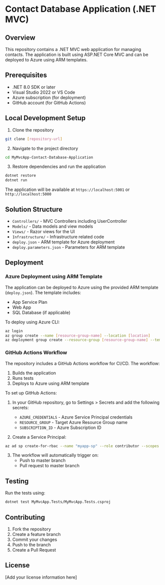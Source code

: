 # Contact Database Application (.NET MVC)

## Overview
This repository contains a .NET MVC web application for managing contacts. The application is built using ASP.NET Core MVC and can be deployed to Azure using ARM templates.

## Prerequisites
- .NET 8.0 SDK or later
- Visual Studio 2022 or VS Code
- Azure subscription (for deployment)
- GitHub account (for GitHub Actions)

## Local Development Setup
1. Clone the repository
```bash
git clone [repository-url]
```

2. Navigate to the project directory
```bash
cd MyMvcApp-Contact-Database-Application
```

3. Restore dependencies and run the application
```bash
dotnet restore
dotnet run
```

The application will be available at `https://localhost:5001` or `http://localhost:5000`

## Solution Structure
- `Controllers/` - MVC Controllers including UserController
- `Models/` - Data models and view models
- `Views/` - Razor views for the UI
- `Infrastructure/` - Infrastructure related code
- `deploy.json` - ARM template for Azure deployment
- `deploy.parameters.json` - Parameters for ARM template

## Deployment
### Azure Deployment using ARM Template

The application can be deployed to Azure using the provided ARM template (`deploy.json`). The template includes:
- App Service Plan
- Web App
- SQL Database (if applicable)

To deploy using Azure CLI:
```bash
az login
az group create --name [resource-group-name] --location [location]
az deployment group create --resource-group [resource-group-name] --template-file deploy.json --parameters @deploy.parameters.json
```

### GitHub Actions Workflow

The repository includes a GitHub Actions workflow for CI/CD. The workflow:
1. Builds the application
2. Runs tests
3. Deploys to Azure using ARM template

To set up GitHub Actions:

1. In your GitHub repository, go to Settings > Secrets and add the following secrets:
   - `AZURE_CREDENTIALS` - Azure Service Principal credentials
   - `RESOURCE_GROUP` - Target Azure Resource Group name
   - `SUBSCRIPTION_ID` - Azure Subscription ID

2. Create a Service Principal:
```bash
az ad sp create-for-rbac --name "myapp-sp" --role contributor --scopes /subscriptions/{subscription-id}/resourceGroups/{resource-group}
```

3. The workflow will automatically trigger on:
   - Push to master branch
   - Pull request to master branch

## Testing
Run the tests using:
```bash
dotnet test MyMvcApp.Tests/MyMvcApp.Tests.csproj
```

## Contributing
1. Fork the repository
2. Create a feature branch
3. Commit your changes
4. Push to the branch
5. Create a Pull Request

## License
[Add your license information here]
